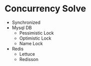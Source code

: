 # Concurrency Solve

- Synchronized
- Mysql DB
  - Pessimistic Lock
  - Optimistic Lock
  - Name Lock
- Redis
  - Lettuce
  - Redisson
